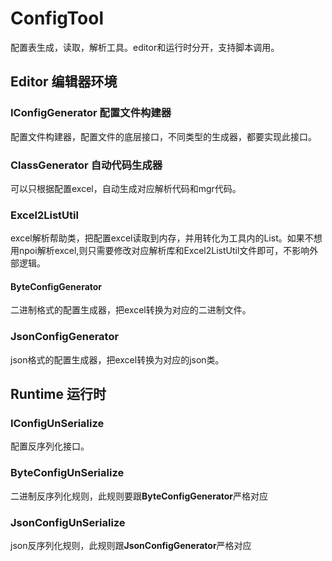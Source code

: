 # ConfigTool
配置表生成，读取，解析工具。editor和运行时分开，支持脚本调用。
## Editor 编辑器环境
### IConfigGenerator 配置文件构建器
配置文件构建器，配置文件的底层接口，不同类型的生成器，都要实现此接口。

### ClassGenerator 自动代码生成器

可以只根据配置excel，自动生成对应解析代码和mgr代码。

### Excel2ListUtil 
excel解析帮助类，把配置excel读取到内存，并用转化为工具内的List<SheetData>。如果不想用npoi解析excel,则只需要修改对应解析库和Excel2ListUtil文件即可，不影响外部逻辑。

#### ByteConfigGenerator

二进制格式的配置生成器，把excel转换为对应的二进制文件。

### JsonConfigGenerator

json格式的配置生成器，把excel转换为对应的json类。


## Runtime 运行时

### IConfigUnSerialize

配置反序列化接口。
### ByteConfigUnSerialize

二进制反序列化规则，此规则要跟**ByteConfigGenerator**严格对应

### JsonConfigUnSerialize

json反序列化规则，此规则跟**JsonConfigGenerator**严格对应


